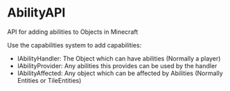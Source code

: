 # AbilityAPI
API for adding abilities to Objects in Minecraft

Use the capabilities system to add capabilities:
<ul>
<li>IAbilityHandler: The Object which can have abilities (Normally a player)
<li>IAbilityProvider: Any abilities this provides can be used by the handler
<li>IAbilityAffected: Any object which can be affected by Abilities (Normally Entities or TileEntities)
</ul>

